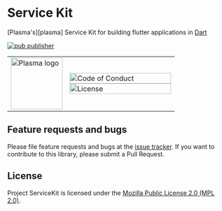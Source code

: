 # Service Kit

[Plasma's][plasma] Service Kit for building flutter applications in [Dart][dart]

<table>
  <tr>
    <td>
      <img width="118px" alt="Plasma logo" src="https://avatars.githubusercontent.com/u/26033322?s=200&v=4" />
    </td>
    <td valign="middle">
      <a href="https://github.com/PlasmaLaboratories/plasma-sdk-dart/blob/main/.github/CODE_OF_CONDUCT.md"><img width="100%" alt="Code of Conduct" src="https://img.shields.io/badge/code-of%20conduct-green.svg"></a>
      <a href="https://opensource.org/licenses/MPL-2.0"><img width="100%"  alt="License" src="https://img.shields.io/badge/License-MPL%202.0-brightgreen.svg"></a>
    </td>
      <a href=https://pub.dev/publishers/plasmalabs.org> <img alt="pub publisher" src="https://img.shields.io/pub/publisher/plasma_service_kit"></a>    
      </td>
  </tr>
</table>

[dart]: https://www.dartlang.org

## Feature requests and bugs

Please file feature requests and bugs at the [issue tracker][tracker].
If you want to contribute to this library, please submit a Pull Request.

[tracker]: https://github.com/PlasmaLaboratories/plasma-sdk-dart/issues

License
-------
Project ServiceKit is licensed under the
[Mozilla Public License 2.0 (MPL 2.0)](https://opensource.org/licenses/MPL-2.0).